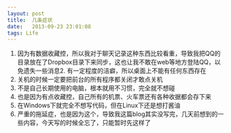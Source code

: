 ```yaml
---
layout: post
title:  几条症状
date:   2013-09-23 23:01:08
tags: Life
---
```


1. 因为有数据收藏控，所以我对于聊天记录这种东西比较看重，导致我把QQ的目录放在了Dropbox目录下来同步，这也让我不敢在web等地方登陆QQ，以免遗失一些消息2. 有一定程度的洁癖，所以桌面上不能有任何东西存在
3. 关机的时候一定要把前台的所有程序都关闭才敢点关机
4. 不是自己长期使用的电脑，根本就用不习惯，完全就不想碰
5. 也是因为有点收藏控，自己所有的机票、火车票还有各种收据都会存下来
6. 在Windows下就完全不想写代码，但在Linux下还是想打酱油
7. 严重的拖延症，也是因为这个，导致我这篇blog其实没写完，几天前想到的一些内容，今天写的时候全忘了，只能暂时先这样了
